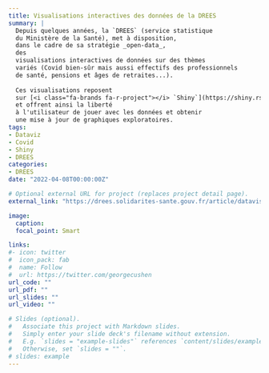 ```yaml
---
title: Visualisations interactives des données de la DREES
summary: |
  Depuis quelques années, la `DREES` (service statistique
  du Ministère de la Santé), met à disposition,
  dans le cadre de sa stratégie _open-data_,
  des
  visualisations interactives de données sur des thèmes
  variés (Covid bien-sûr mais aussi effectifs des professionnels 
  de santé, pensions et âges de retraites...).
  
  Ces visualisations reposent
  sur [<i class="fa-brands fa-r-project"></i> `Shiny`](https://shiny.rstudio.com/)
  et offrent ainsi la liberté
  à l'utilisateur de jouer avec les données et obtenir
  une mise à jour de graphiques exploratoires. 
tags:
- Dataviz
- Covid
- Shiny
- DREES
categories:
- DREES
date: "2022-04-08T00:00:00Z"

# Optional external URL for project (replaces project detail page).
external_link: "https://drees.solidarites-sante.gouv.fr/article/datavisualisations"

image:
  caption:
  focal_point: Smart

links:
#- icon: twitter
#  icon_pack: fab
#  name: Follow
#  url: https://twitter.com/georgecushen
url_code: ""
url_pdf: ""
url_slides: ""
url_video: ""

# Slides (optional).
#   Associate this project with Markdown slides.
#   Simply enter your slide deck's filename without extension.
#   E.g. `slides = "example-slides"` references `content/slides/example-slides.md`.
#   Otherwise, set `slides = ""`.
# slides: example
---
```

